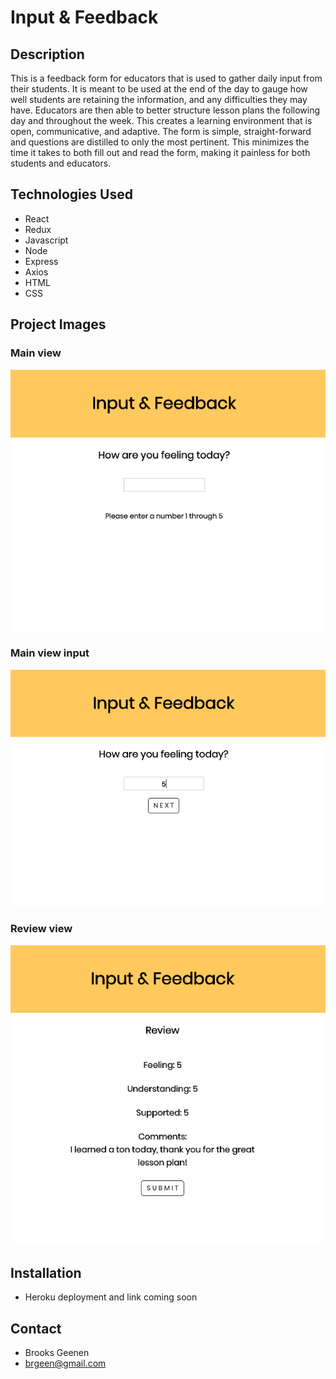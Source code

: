 # Input & Feedback

## Description
This is a feedback form for educators that is used to gather daily input from their students. It is meant to be used at the end of the day to gauge how well students are retaining the information, and any difficulties they may have. Educators are then able to better structure lesson plans the following day and throughout the week. This creates a learning environment that is open, communicative, and adaptive. The form is simple, straight-forward and questions are distilled to only the most pertinent. This minimizes the time it takes to both fill out and read the form, making it painless for both students and educators. 

## Technologies Used

- React
- Redux
- Javascript
- Node
- Express
- Axios
- HTML
- CSS

## Project Images

### Main view
![Alt text](public/images/mainViewInput.jpeg "Project Image")

### Main view input
![Alt text](public/images/mainView.jpeg "Project Image") 

### Review view
![Alt text](public/images/reviewView.jpeg "Project Image")

## Installation

- Heroku deployment and link coming soon


## Contact

- Brooks Geenen
- brgeen@gmail.com

